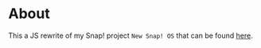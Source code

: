 # About
This a JS rewrite of my Snap! project `New Snap! OS` that can be found [here](http://snap.berkeley.edu/snapsource/dev/#cloud:Username=DeKrain&ProjectName=New%20Snap!%20OS).
